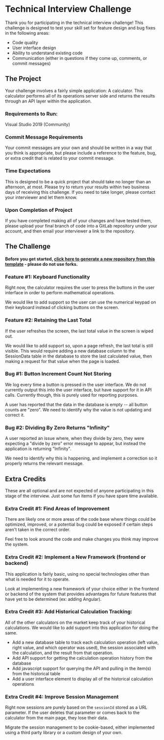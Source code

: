 # Technical Interview Challenge

Thank you for participating in the technical interview challenge! This challenge is designed to test your skill set for feature design and bug fixes in the following areas:

* Code quality
* User interface design
* Ability to understand existing code
* Communication (either in questions if they come up, comments, or commit messages)

## The Project

Your challenge involves a fairly simple application: A calculator. This calculator performs all of its operations server side and returns the results through an API layer within the application.

### Requirements to Run:
Visual Studio 2019 (Community)

### Commit Message Requirements
Your commit messages are your own and should be written in a way that you think is appropriate, but please include a reference to the feature, bug, or extra credit that is related to your commit message.

### Time Expectations

This is designed to be a quick project that should take no longer than an afternoon, at most. Please try to return your results within two business days of receiving this challenge. If you need to take longer, please contact your interviewer and let them know.

### Upon Completion of Project

If you have completed making all of your changes and have tested them, please upload your final branch of code into a GitLab repository under your account, and then email your interviewer a link to the repository.

## The Challenge

#### Before you get started, [click here to generate a new repository from this template](https://github.com/takethree/interview-challenge/generate) - please do not use forks.

### Feature #1: Keyboard Functionality

Right now, the calculator requires the user to press the buttons in the user interface in order to perform mathematical operations.

We would like to add support so the user can use the numerical keypad on their keyboard instead of clicking buttons on the screen.

### Feature #2: Retaining the Last Total

If the user refreshes the screen, the last total value in the screen is wiped out.

We would like to add support so, upon a page refresh, the last total is still visible. This would require adding a new database column to the SessionData table in the database to store the last calculated value, then making a request for that value when the page is loaded.

### Bug #1: Button Increment Count Not Storing

We log every time a button is pressed in the user interface. We do not currently output this into the user interface, but have support for it in API calls. Currently though, this is purely used for reporting purposes.

A user has reported that the data in the database is empty -- all button counts are "zero". We need to identify why the value is not updating and correct it.

### Bug #2: Dividing By Zero Returns "Infinity"

A user reported an issue where, when they divide by zero, they were expecting a "divide by zero" error message to appear, but instead the application is returning "Infinity".

We need to identify why this is happening, and implement a correction so it properly returns the relevant message.

## Extra Credits

These are all optional and are not expected of anyone participating in this stage of the interview. Just some fun items if you have spare time available.

### Extra Credit #1: Find Areas of Improvement

There are likely one or more areas of the code base where things could be optimized, improved, or a potential bug could be exposed if certain steps aren't taken in the correct order.

Feel free to look around the code and make changes you think may improve the system.

### Extra Credit #2: Implement a New Framework (frontend or backend)

This application is fairly basic, using no special technologies other than what is needed for it to operate.

Look at implementing a new framework of your choice either in the frontend or backend of the system that provides advantages for future features that have yet to be determined (ex: adding Angular).

### Extra Credit #3: Add Historical Calculation Tracking:

All of the other calculators on the market keep track of your historical calculations. We would like to add support into this application for doing the same.

* Add a new database table to track each calculation operation (left value, right value, and which operator was used), the session associated with the calculation, and the result from that operation.
* Add API support for getting the calculation operation history from the database
* Add javascript support for querying the API and pulling in the item(s) from the historical table
* Add a user interface element to display all of the historical calculation operations

### Extra Credit #4: Improve Session Management

Right now sessions are purely based on the `sessionId` stored as a URL parameter. If the user deletes that parameter or comes back to the calculator from the main page, they lose their data.

Migrate the session management to be cookie-based, either implemented using a third party library or a custom design of your own.
